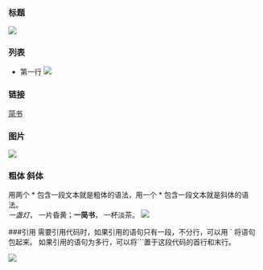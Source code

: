 
### 标题
  ![](http://upload-images.jianshu.io/upload_images/259-7424a9a21a2cb81b.jpg?imageMogr2/auto-orient/strip%7CimageView2/2/w/1240)
### 列表
 - 第一行
 ![](http://upload-images.jianshu.io/upload_images/259-8ccbfed8ce487368.jpg?imageMogr2/auto-orient/strip%7CimageView2/2/w/1240)

### 链接
[简书](http://www.jianshu.com)

### 图片
  ![](http://upload-images.jianshu.io/upload_images/259-90ac0f366310f464.jpg?imageMogr2/auto-orient/strip%7CimageView2/2/w/1240)

### 粗体 斜体
用两个 * 包含一段文本就是粗体的语法，用一个 * 包含一段文本就是斜体的语法。  
*一盏灯*， 一片昏黄；**一简书**， 一杯淡茶。
![](http://upload-images.jianshu.io/upload_images/259-6a74e417a86ac97f.jpg?imageMogr2/auto-orient/strip%7CimageView2/2/w/1240)


###引用
需要引用代码时，如果引用的语句只有一段，不分行，可以用 ` 将语句包起来。
如果引用的语句为多行，可以将```置于这段代码的首行和末行。

![](http://upload-images.jianshu.io/upload_images/259-dcf737a97e71cd73.jpg?imageMogr2/auto-orient/strip%7CimageView2/2/w/1240)


